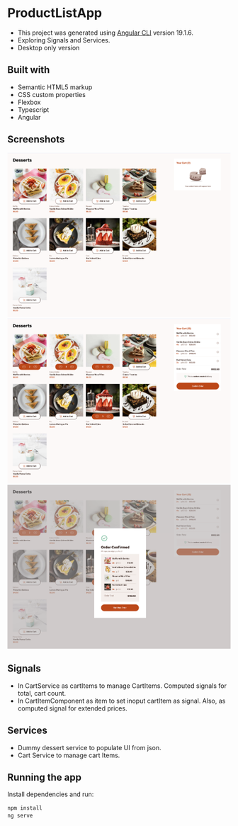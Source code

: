 # ProductListApp

- This project was generated using [Angular CLI](https://github.com/angular/angular-cli) version 19.1.6.
- Exploring Signals and Services.
- Desktop only version

## Built with

- Semantic HTML5 markup
- CSS custom properties
- Flexbox
- Typescript
- Angular

## Screenshots

![](./a.png)
![](./b.png)
![](./c.png)

## Signals

- In CartService as cartItems to manage CartItems. Computed signals for total, cart count.
- In CartItemComponent as item to set inoput cartItem as signal. Also, as computed signal for extended prices.

## Services

- Dummy dessert service to populate UI from json.
- Cart Service to manage cart Items.

## Running the app

Install dependencies and run:

```bash
npm install
ng serve
```
